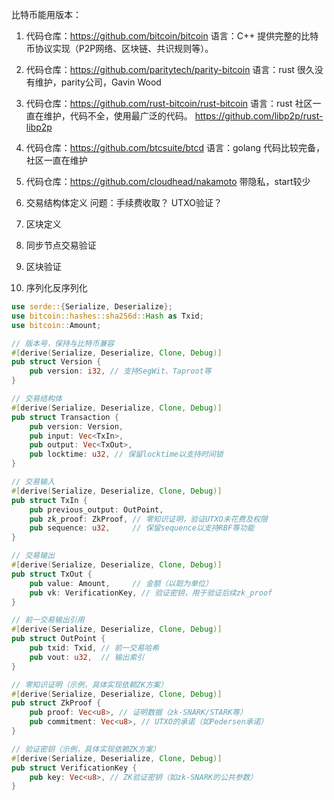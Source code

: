 比特币能用版本：

1. 代码仓库：https://github.com/bitcoin/bitcoin 语言：C++
提供完整的比特币协议实现（P2P网络、区块链、共识规则等）。
2.  代码仓库：https://github.com/paritytech/parity-bitcoin 语言：rust
很久没有维护，parity公司，Gavin Wood
3. 代码仓库：https://github.com/rust-bitcoin/rust-bitcoin 语言：rust
社区一直在维护，代码不全，使用最广泛的代码。 https://github.com/libp2p/rust-libp2p
4. 代码仓库：https://github.com/btcsuite/btcd  语言：golang
代码比较完备，社区一直在维护
5. 代码仓库：https://github.com/cloudhead/nakamoto  带隐私，start较少


1. 交易结构体定义  问题：手续费收取？ UTXO验证？
2. 区块定义
3. 同步节点交易验证
4. 区块验证
5. 序列化反序列化

```rust
use serde::{Serialize, Deserialize};
use bitcoin::hashes::sha256d::Hash as Txid;
use bitcoin::Amount;

// 版本号，保持与比特币兼容
#[derive(Serialize, Deserialize, Clone, Debug)]
pub struct Version {
    pub version: i32, // 支持SegWit、Taproot等
}

// 交易结构体
#[derive(Serialize, Deserialize, Clone, Debug)]
pub struct Transaction {
    pub version: Version,
    pub input: Vec<TxIn>,
    pub output: Vec<TxOut>,
    pub locktime: u32, // 保留locktime以支持时间锁
}

// 交易输入
#[derive(Serialize, Deserialize, Clone, Debug)]
pub struct TxIn {
    pub previous_output: OutPoint,
    pub zk_proof: ZkProof, // 零知识证明，验证UTXO未花费及权限
    pub sequence: u32,     // 保留sequence以支持RBF等功能
}

// 交易输出
#[derive(Serialize, Deserialize, Clone, Debug)]
pub struct TxOut {
    pub value: Amount,     // 金额（以聪为单位）
    pub vk: VerificationKey, // 验证密钥，用于验证后续zk_proof
}

// 前一交易输出引用
#[derive(Serialize, Deserialize, Clone, Debug)]
pub struct OutPoint {
    pub txid: Txid, // 前一交易哈希
    pub vout: u32,  // 输出索引
}

// 零知识证明（示例，具体实现依赖ZK方案）
#[derive(Serialize, Deserialize, Clone, Debug)]
pub struct ZkProof {
    pub proof: Vec<u8>, // 证明数据（zk-SNARK/STARK等）
    pub commitment: Vec<u8>, // UTXO的承诺（如Pedersen承诺）
}

// 验证密钥（示例，具体实现依赖ZK方案）
#[derive(Serialize, Deserialize, Clone, Debug)]
pub struct VerificationKey {
    pub key: Vec<u8>, // ZK验证密钥（如zk-SNARK的公共参数）
}
```
